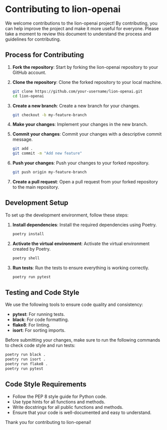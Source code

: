 # Contributing to lion-openai

We welcome contributions to the lion-openai project! By contributing, you can help improve the project and make it more useful for everyone. Please take a moment to review this document to understand the process and guidelines for contributing.

## Process for Contributing

1. **Fork the repository**: Start by forking the lion-openai repository to your GitHub account.

2. **Clone the repository**: Clone the forked repository to your local machine.

   ```bash
   git clone https://github.com/your-username/lion-openai.git
   cd lion-openai
   ```

3. **Create a new branch**: Create a new branch for your changes.

   ```bash
   git checkout -b my-feature-branch
   ```

4. **Make your changes**: Implement your changes in the new branch.

5. **Commit your changes**: Commit your changes with a descriptive commit message.

   ```bash
   git add .
   git commit -m "Add new feature"
   ```

6. **Push your changes**: Push your changes to your forked repository.

   ```bash
   git push origin my-feature-branch
   ```

7. **Create a pull request**: Open a pull request from your forked repository to the main repository.

## Development Setup

To set up the development environment, follow these steps:

1. **Install dependencies**: Install the required dependencies using Poetry.

   ```bash
   poetry install
   ```

2. **Activate the virtual environment**: Activate the virtual environment created by Poetry.

   ```bash
   poetry shell
   ```

3. **Run tests**: Run the tests to ensure everything is working correctly.

   ```bash
   poetry run pytest
   ```

## Testing and Code Style

We use the following tools to ensure code quality and consistency:

- **pytest**: For running tests.
- **black**: For code formatting.
- **flake8**: For linting.
- **isort**: For sorting imports.

Before submitting your changes, make sure to run the following commands to check code style and run tests:

```bash
poetry run black .
poetry run isort .
poetry run flake8 .
poetry run pytest
```

## Code Style Requirements

- Follow the PEP 8 style guide for Python code.
- Use type hints for all functions and methods.
- Write docstrings for all public functions and methods.
- Ensure that your code is well-documented and easy to understand.

Thank you for contributing to lion-openai!
